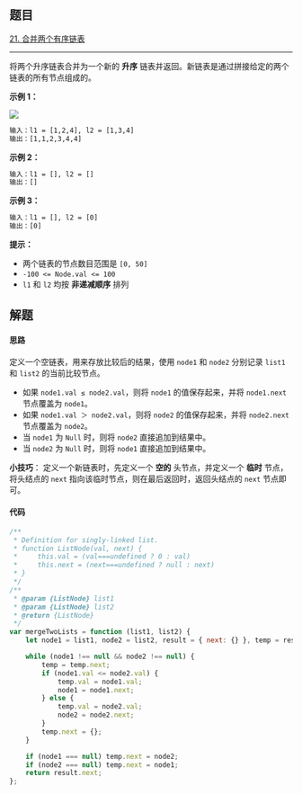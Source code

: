 ## 题目

[21. 合并两个有序链表](https://leetcode.cn/problems/merge-two-sorted-lists/)

---

将两个升序链表合并为一个新的 **升序** 链表并返回。新链表是通过拼接给定的两个链表的所有节点组成的。 

  

**示例 1：**

![](https://assets.leetcode.com/uploads/2020/10/03/merge_ex1.jpg)
```txt
输入：l1 = [1,2,4], l2 = [1,3,4]
输出：[1,1,2,3,4,4]
```

**示例 2：**

```txt
输入：l1 = [], l2 = []
输出：[]
```

**示例 3：**

```txt
输入：l1 = [], l2 = [0]
输出：[0]
```
  

**提示：**

-   两个链表的节点数目范围是 `[0, 50]`
-   `-100 <= Node.val <= 100`
-   `l1` 和 `l2` 均按 **非递减顺序** 排列

  

## 解题

#### 思路

定义一个空链表，用来存放比较后的结果，使用 `node1` 和 `node2` 分别记录 `list1` 和 `list2` 的当前比较节点。

- 如果 `node1.val ≤ node2.val`，则将 `node1` 的值保存起来，并将 `node1.next` 节点覆盖为 `node1`。
- 如果 `node1.val ＞ node2.val`，则将 `node2` 的值保存起来，并将 `node2.next` 节点覆盖为 `node2`。
- 当 `node1` 为 `Null` 时，则将 `node2` 直接追加到结果中。
- 当 `node2` 为 `Null` 时，则将 `node1` 直接追加到结果中。

**小技巧**： 定义一个新链表时，先定义一个 **空的** 头节点，并定义一个 **临时** 节点，将头结点的 `next` 指向该临时节点，则在最后返回时，返回头结点的 `next` 节点即可。

#### 代码

```javascript
/**
 * Definition for singly-linked list.
 * function ListNode(val, next) {
 *     this.val = (val===undefined ? 0 : val)
 *     this.next = (next===undefined ? null : next)
 * }
 */
/**
 * @param {ListNode} list1
 * @param {ListNode} list2
 * @return {ListNode}
 */
var mergeTwoLists = function (list1, list2) {
    let node1 = list1, node2 = list2, result = { next: {} }, temp = result;

    while (node1 !== null && node2 !== null) {
        temp = temp.next;
        if (node1.val <= node2.val) {
            temp.val = node1.val;
            node1 = node1.next;
        } else {
            temp.val = node2.val;
            node2 = node2.next;
        }
        temp.next = {};
    }

    if (node1 === null) temp.next = node2;
    if (node2 === null) temp.next = node1;
    return result.next;
};
```
